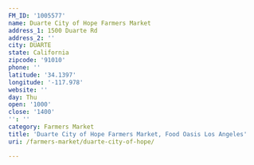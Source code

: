 ```yaml
---
FM_ID: '1005577'
name: Duarte City of Hope Farmers Market
address_1: 1500 Duarte Rd
address_2: ''
city: DUARTE
state: California
zipcode: '91010'
phone: ''
latitude: '34.1397'
longitude: '-117.978'
website: ''
day: Thu
open: '1000'
close: '1400'
'': ''
category: Farmers Market
title: 'Duarte City of Hope Farmers Market, Food Oasis Los Angeles'
uri: /farmers-market/duarte-city-of-hope/

---
```

